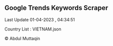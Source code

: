 

## Google Trends Keywords Scraper 
 
Last Update 01-04-2023 , 04:34:51

Country List :
VIETNAM.json



© Abdul Muttaqin 
